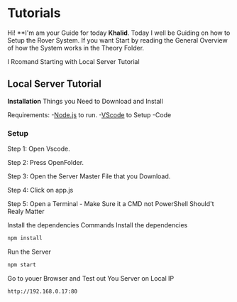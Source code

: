 # Tutorials

Hi! **I'm am your Guide for today **Khalid**. Today I well be Guiding on how to Setup the Rover System.  If you want Start by reading the General Overview of how the System works in the Theory Folder.

I Rcomand Starting with Local Server Tutorial

## Local Server Tutorial

**Installation**
Things you Need to Download and Install 

Requirements:
-[Node.js](https://nodejs.org/) to run.
-[VScode](https://code.visualstudio.com/download) to Setup
-Code
### Setup

Step 1:
Open Vscode. 

Step 2: 
Press OpenFolder.

Step 3:
Open the Server Master File that you Download.

Step 4: 
Click on app.js

Step 5:
Open a Terminal - Make Sure it a CMD not PowerShell Should't Realy Matter


Install the dependencies
Commands
Install the dependencies
```sh
npm install 
```
Run the Server
```sh
npm start
```
Go to youer Browser and Test out You Server on Local IP
```sh
http://192.168.0.17:80
```

